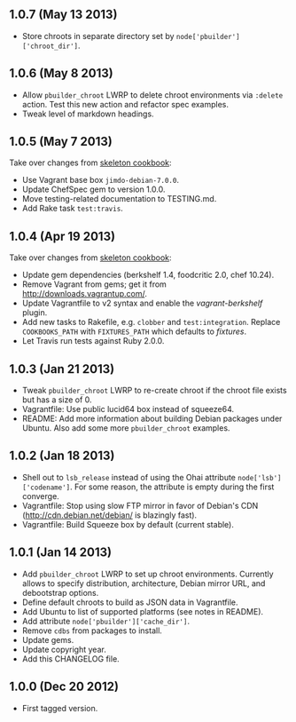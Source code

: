 1.0.7 (May 13 2013)
-------------------

* Store chroots in separate directory set by `node['pbuilder']['chroot_dir']`.

1.0.6 (May 8 2013)
------------------

* Allow `pbuilder_chroot` LWRP to delete chroot environments via `:delete`
  action. Test this new action and refactor spec examples.
* Tweak level of markdown headings.

1.0.5 (May 7 2013)
------------------

Take over changes from [skeleton cookbook](https://github.com/mlafeldt/skeleton-cookbook):

* Use Vagrant base box `jimdo-debian-7.0.0`.
* Update ChefSpec gem to version 1.0.0.
* Move testing-related documentation to TESTING.md.
* Add Rake task `test:travis`.

1.0.4 (Apr 19 2013)
-------------------

Take over changes from [skeleton cookbook](https://github.com/mlafeldt/skeleton-cookbook):

* Update gem dependencies (berkshelf 1.4, foodcritic 2.0, chef 10.24).
* Remove Vagrant from gems; get it from http://downloads.vagrantup.com/.
* Update Vagrantfile to v2 syntax and enable the _vagrant-berkshelf_ plugin.
* Add new tasks to Rakefile, e.g. `clobber` and `test:integration`. Replace
  `COOKBOOKS_PATH` with `FIXTURES_PATH` which defaults to _fixtures_.
* Let Travis run tests against Ruby 2.0.0.


1.0.3 (Jan 21 2013)
-------------------

* Tweak `pbuilder_chroot` LWRP to re-create chroot if the chroot file exists but
  has a size of 0.
* Vagrantfile: Use public lucid64 box instead of squeeze64.
* README: Add more information about building Debian packages under Ubuntu. Also
  add some more `pbuilder_chroot` examples.


1.0.2 (Jan 18 2013)
-------------------

* Shell out to `lsb_release` instead of using the Ohai attribute
  `node['lsb']['codename']`. For some reason, the attribute is empty during the
  first converge.
* Vagrantfile: Stop using slow FTP mirror in favor of Debian's CDN
  (http://cdn.debian.net/debian/ is blazingly fast).
* Vagrantfile: Build Squeeze box by default (current stable).


1.0.1 (Jan 14 2013)
-------------------

* Add `pbuilder_chroot` LWRP to set up chroot environments. Currently allows to
  specify distribution, architecture, Debian mirror URL, and debootstrap options.
* Define default chroots to build as JSON data in Vagrantfile.
* Add Ubuntu to list of supported platforms (see notes in README).
* Add attribute `node['pbuilder']['cache_dir']`.
* Remove `cdbs` from packages to install.
* Update gems.
* Update copyright year.
* Add this CHANGELOG file.


1.0.0 (Dec 20 2012)
-------------------

* First tagged version.
